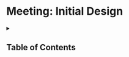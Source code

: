 # Meeting: Initial Design

<details><summary><h2>Table of Contents</h2></summary>
    <ul>
        <li><a href="#purpose">Purpose</a></li>
    </ul>
<detils>

<!-- =========================================================================================== -->

## Purpose of the Meeting

To decide on any initial considerations and specifications for this product.

<!-- =========================================================================================== -->

## Notes

<!-- ------------------------------------------------------------------------------------------- -->

### Product Naming

**Product Name:** EntangleNet
**Tagline:** "Where voices connect instantly, everywhere"

This name has been chosen to fit in with Skye's other products, and because it is thematically 
linked to the purpose of the product.

It has also been chosen because Skye is a big nerd, and so is Cephy.

<!-- ------------------------------------------------------------------------------------------- -->

### Product Overview

Voice chat software built for gaming guilds that focus on organized gameplay, e.g. milsim guilds 
and organizations. 

#### What the Product Will Achieve

This product/project will,

- Be Free and Open Source (FOSS)
- Be Low Latency
- Transmit and Handle High Quality Audio
- Be Highly Extensible (on both the client and server)
- Allow for Extension Through
    - Client and Server Plugins
    - Server Bots
    - Dot Config Files (e.g. RC files, etc)
    - Hooks
    - In-App GUI Based Settings and Options
    - ETC
- Allow for Permission Groups (server, channel, client)
- Utilize Security Best Practices
- Prioritize Personal and Data Privacy
- Utilize Client-Server Architecture
- Be Easily Installable and Deployable via Multiple Methods (e.g. Docker, Native Source Build, etc)
- Keep its Resource Usage Low on Both the Client and Server
- Be Well Documented

#### Features

By the release of version 1.0.0 this product will include the following features:

##### Permission System and Groups

- Tree based permision group systems
    - Permission groups can inherit from others 
    - Permission groups are grouped by their inheritance

##### Voice Channels and Text Chats

- Each channel has an associated text chat
- Users can start a text chat between each other, i.e. Private DM's
- Channels are relational and have a hierarchy
    - A channels permission systems inherits based on this hierarchy
    - Each channel that is a child can,
        - Inherit its parents password
        - Define a new password for itself
        - Disable the password requirement for itself

##### Audio data, streams, and metadata

All audio data streams will include base metadata that defines
- The streams usage
- Target of the streams
- Information on how the target has been set
- Permissions for the stream 
- Base audio codec data

Users may extend the metadata with custom data, this may be done by,

- Injecting new data into the metadata at a given Points
- Modification of incoming data at a specific point
- Modification of outgoing data, before sending

The systems that allow for this extension of metadata should act similiarly to how an webserver's
middleware handles incoming and outgoing requests.

##### User Data 

Each user/client may set data that relates to how they want to be percieved inside of servers.

When setting this data, a user may set this globally in an "account" like page, or at a server 
specific level via using a system thats similiar to teamspeak's bookmark system.

A users server specific persona (user data) can be modified by a server owner, or its 
admin/moderator/staff team. These changes should be available to be made by the server team
even if the user that is being modified is not connected to the server.

The types of data that we require, as a minimum, to be tracked are:

- Username
- Profile Picture
- Tagline/Status
- Bio/About Me

#### Why This Product Has Been Created

No good alternative solution for guilds that focus on organized and structured content, like milsim
groups.

Noticed short-comings in all alternatives that we feel we can fix.

Want to provide a modern solution to this problem, via the usage of modern techniques.

<!-- ------------------------------------------------------------------------------------------- -->

### Tech Stack

This product will utilize the following 'Tech Stack',

<table>
    <tr>
        <th>Requirement</th>
        <th>Technology</th>
    </tr>
    <tr>
        <td>Programming Language</td>
        <td>C++</td>
    </tr>
    <tr>
        <td>Build System</td>
        <td>Ninja Multi Config</td>
    </tr>
    <tr>
        <td>Build System Generator</td>
        <td>CMake</td>
    </tr>
    <tr>
        <td>Package Manager</td>
        <td>CPM</td>
    </tr>
</table>

<!--
    <tr>
        <td></td>
        <td></td>
    </tr>
-->

<!-- ------------------------------------------------------------------------------------------- -->

### Development Environment Tech Stack

This project will utilize the following 'Tech Stack' for its development environment,

<table>
    <tr>
        <th>Requirement</th>
        <th>Technology</th>
    </tr>
    <tr>
        <td>Development Scripting</td>
        <td><ul>
            <li>Shell Scripting (Zsh)</li>
            <li>Typescript (Bun Runtime)</li>
        </ul></td>
    </tr>
    <tr>
        <td>Command Runner</td>
        <td><a href="https://just.systems/">Just</a></td>
    </tr>
    <tr>
        <td>Version Control System</td>
        <td>Git</td>
    </tr>
    <tr>
        <td>Version Control Platform</td>
        <td>GitHub</td>
    </tr>
    <tr>
        <td>CI/CD System</td>
        <td>GitHub Actions and Workflows</td>
    </tr>
    <tr>
        <td>API Documentation Generation</td>
        <td>DoxyGen</td>
    </tr> 
</table>

<!--
    <tr>
        <td></td>
        <td></td>
    </tr>
-->

<!-- =========================================================================================== -->

## Future Discussion Points 


<!-- =========================================================================================== -->

